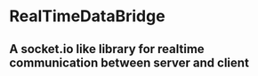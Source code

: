 # RealTimeDataBridge

## A socket.io like library for realtime communication between server and client